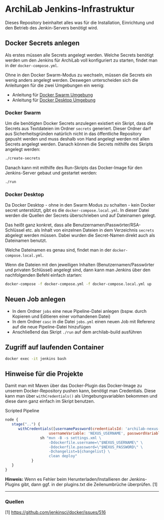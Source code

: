 # ArchiLab Jenkins-Infrastruktur

Dieses Repository beinhaltet alles was für die Installation, Einrichtung und den
Betrieb des Jenkin-Servers benötigt wird.

## Docker Secrets anlegen

Als erstes müssen alle Secrets angelegt werden. Welche Secrets benötigt werden
um den Jenkins für ArchiLab voll konfiguriert zu starten, findet man in der
`docker-compose.yml`.

Ohne in den Docker Swarm-Modus zu wechseln, müssen die Secrets ein wenig anders
angelegt werden. Deswegen unterscheiden sich die Anleitungen für die zwei
Umgebungen ein wenig:

- Anleitung für [Docker Swarm Umgebung](#docker-swarm)
- Anleitung für [Docker Desktop Umgebung](#docker-desktop)

### Docker Swarm

Um die benötigten Docker Secrets anzulegen existiert ein Skript, dass die
Secrets aus Textdateien im Ordner `secrets` generiert. Dieser Ordner darf aus
Sicherheitsgründen natürlich nicht in das öffentliche Repository gepusht werden
und muss deshalb von Hand angelegt werden mit allen Secrets angelegt werden.
Danach können die Secrets mithilfe des Skripts angelegt werden:

```bash
./create-secrets
```

Danach kann mit mithilfe des Run-Skripts das Docker-Image für den Jenkins-Server
gebaut und gestartet werden:

```bash
./run
```

### Docker Desktop

Da Docker Desktop - ohne in den Swarm Modus zu schalten - kein Docker secret
unterstützt, gibt es die `docker-compose.local.yml`. In dieser Datei werden die
Quellen der Secrets überschrieben und auf Dateinamen gelegt.

Das heißt ganz konkret, dass alle Benutzernamen/Passwörter/RSA-Schlüssel etc.
als Inhalt von einzelnen Dateien in dem Verzeichnis `secrets` abgelegt werden
müssen. Dabei wurden die Secret-Namen direkt auch als Dateinamen benutzt.

Welche Dateinamen es genau sind, findet man in der `docker-compose.local.yml`.

Wenn die Dateien mit den jeweiligen Inhalten (Benutzernamen/Passwörter und
privaten Schlüssel) angelegt sind, dann kann man Jenkins über den nachfolgenden
Befehl einfach starten:

```bash
docker-compose -f docker-compose.yml -f docker-compose.local.yml up
```

## Neuen Job anlegen

- In dem Ordner `jobs` eine neue Pipeline-Datei anlegen (bspw. durch Kopieren und Editieren einer vorhandenen Datei)
- In dem Ordner `casc` in die Datei `jobs.yml` einen neuen Job mit Referenz auf die neue Pipeline-Datei hinzufügen
- Anschließend das Skript `./run` auf dem archilab-build ausführen

## Zugriff auf laufenden Container

```bash
docker exec -it jenkins bash
```

## Hinweise für die Projekte

Damit man mit Maven über das Docker-Plugin das Docker-Image zu unserem
Docker-Repository pushen kann, benötigt man Credentials. Diese kann man über
`withCredentials()` als Umgebungsvariablen bekommen und diese dann ganz einfach
im Skript benutzen.

Scripted Pipeline

```javascript
node {
   stage("..") {
      withCredentials([usernamePassword(credentialsId: 'archilab-nexus-jenkins',
                    usernameVariable: 'NEXUS_USERNAME', passwordVariable: 'NEXUS_PASSWORD')]) {
                sh "mvn -B -s settings.xml \
                    -Ddockerfile.username=\"$NEXUS_USERNAME\" \
                    -Ddockerfile.password=\"$NEXUS_PASSWORD\" \
                    -Dchangelist=${changelist} \
                    clean deploy"
            }
   }
}
```

**Hinweis:** Wenn es Fehler beim Herunterladen/Installieren der Jenkins-Plugins
gibt, dann ggf. in der plugins.txt die Zeilenumbrüche überprüfen. [1]

---

### Quellen

[1] https://github.com/jenkinsci/docker/issues/516
